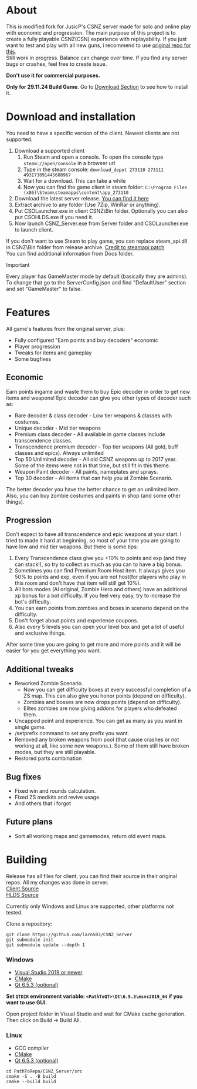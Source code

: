 # About
This is modified fork for JusicP's CSNZ server made for solo and online play with economic and progression. The main purpose of this project is to create a fully playable CSNZ(CSN) experience with replayability. If you just want to test and play with all new guns, i recommend to use [original repo for this](https://github.com/JusicP/CSNZ_Server).  
Still work in progress. Balance can change over time. If you find any server bugs or crashes, feel free to create issue.  
  
**Don't use it for commercial purposes.**  
  
**Only for 29.11.24 Build Game**. Go to [Download Section](#download-and-installation) to see how to install it.   


# Download and installation
You need to have a specific version of the client. Newest clients are not supported.
1. Download a supported client
    1. Run Steam and open a console. To open the console type `steam://open/console` in a browser url
    2. Type in the steam console: `download_depot 273110 273111 493173891445608967`
    3. Wait for a download. This can take a while
    4. Now you can find the game client in steam folder: `C:\Program Files (x86)\Steam\steamapps\content\app_273110`
2. Download the latest server release. [You can find it here](https://github.com/larn503/CSNZ_Server/releases)
3. Extract archive to any folder (Use 7Zip, WinRar or anything).
4. Put CSOLauncher.exe in client CSNZ\Bin folder. Optionally you can also put CSOHLDS.exe if you need it.
5. Now launch CSNZ_Server.exe from Server folder and CSOLauncher.exe to launch client.

If you don't want to use Steam to play game, you can replace steam_api.dll in CSNZ\Bin folder from release archive. [Credit to steamapi patch](https://gitlab.com/Mr_Goldberg/goldberg_emulator)  
You can find additional information from Docs folder.  
> [!IMPORTANT]
> Every player has GameMaster mode by default (basically they are admins). To change that go to the ServerConfig.json and find "DefaultUser" section and set "GameMaster" to false.

# Features
All game's features from the original server, plus:  
* Fully configured "Earn points and buy decoders" economic  
* Player progression  
* Tweaks for items and gameplay  
* Some bugfixes 

## Economic
Earn points ingame and waste them to buy Epic decoder in order to get new items and weapons! Epic decoder can give you other types of decoder such as:
* Rare decoder & class decoder - Low tier weapons & classes with costumes.
* Unique decoder - Mid tier weapons
* Premium class decoder - All available in game classes include transcendence classes.
* Transcendence premium decoder - Top tier weapons (All gold, buff classes and epics). Always unlimited
* Top 50 Unlimited decoder - All old CSNZ weapons up to 2017 year. Some of the items were not in that time, but still fit in this theme.
* Weapon Paint decoder - All paints, nameplates and sprays.
* Top 30 decoder - All items that can help you at Zombie Scenario.

The better decoder you have the better chance to get an unlimited item.  
Also, you can buy zombie costumes and paints in shop (and some other things).

## Progression
Don't expect to have all transcendence and epic weapons at your start. I tried to made it hard at beginning, so most of your time you are going to have low and mid tier weapons. But there is some tips:
1. Every Transcendence class give you +10% to points and exp (and they can stack!), so try to collect as much as you can to have a big bonus.
2. Sometimes you can find Premium Room Host item. It always gives you 50% to points and exp, even if you are not host(for players who play in this room and don't have that item will still get 10%).
3. All bots modes (AI original, Zombie Hero and others) have an additional xp bonus for a bot difficulty. If you feel very easy, try to increase the bot's difficulty. 
4. You can earn points from zombies and boxes in scenario depend on the difficulty.
5. Don't forget about points and experience coupons.
6. Also every 5 levels you can open your level box and get a lot of useful and exclusive things.

After some time you are going to get more and more points and it will be easier for you get everything you want.

## Additional tweaks
* Reworked Zombie Scenario.
    - Now you can get difficulty boxes at every successful completion of a ZS map. This can also give you honor points (depend on difficulty).
    - Zombies and bosses are now drops points (depend on difficulty).
    - Elites zombies are now giving addons for players who defeated them.
* Uncapped point and experience. You can get as many as you want in single game.
* /setprefix <prefixId> command to set any prefix you want.
* Removed any broken weapons from pool (that cause crashes or not working at all, like some new weapons.). Some of them still have broken modes, but they are still playable.
* Restored parts combination

## Bug fixes
* Fixed win and rounds calculation.
* Fixed ZS medkits and revive usage.
* And others that i forgot

## Future plans
* Sort all working maps and gamemodes, return old event maps.

# Building
Release has all files for client, you can find their source in their original repos. All my changes was done in server.  
[Client Source](https://github.com/JusicP/Launcher_CSNZ)  
[HLDS Source](https://github.com/SmilexGamer/HLDS_CSNZ)  

Currently only Windows and Linux are supported, other platforms not tested.

Clone a repository:
```
git clone https://github.com/larn503/CSNZ_Server
git submodule init
git submodule update --depth 1
```

### Windows
* [Visual Studio 2019 or newer](https://visualstudio.microsoft.com/thank-you-downloading-visual-studio/?sku=Community)
* [CMake](https://www.cmake.org/download/)
* [Qt 6.5.3 (optional)](https://www.qt.io/download-qt-installer)
  
**Set `QTDIR` environment variable: `<PathToQT>\Qt\6.5.3\msvc2019_64` if you want to use GUI.**

Open project folder in Visual Studio and wait for CMake cache generation.
Then click on Build -> Build All.

### Linux
* GCC compiler
* [CMake](https://www.cmake.org/download/)
* [Qt 6.5.3 (optional)](https://www.qt.io/download-qt-installer)

```
cd PathToRepo/CSNZ_Server/src
cmake -S . -B build
cmake --build build
```
